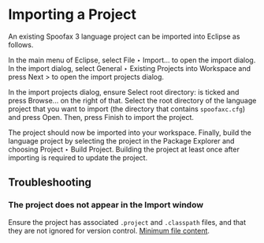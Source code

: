 # Importing a Project

An existing Spoofax 3 language project can be imported into Eclipse as follows.

In the main menu of Eclipse, select <span class="guilabel">File ‣ Import...</span> to open the import dialog.
In the import dialog, select <span class="guilabel">General ‣ Existing Projects into Workspace</span> and press <span class="guilabel">Next ></span> to open the import projects dialog.

In the import projects dialog, ensure <span class="guilabel">Select root directory:</span> is ticked and press <span class="guilabel">Browse...</span> on the right of that.
Select the root directory of the language project that you want to import (the directory that contains `spoofaxc.cfg`) and press <span class="guilabel">Open</span>.
Then, press <span class="guilabel">Finish</span> to import the project.

The project should now be imported into your workspace.
Finally, build the language project by selecting the project in the <span class="guilabel">Package Explorer</span> and choosing <span class="guilabel">Project ‣ Build Project</span>.
Building the project at least once after importing is required to update the project.


## Troubleshooting

### The project does not appear in the Import window
Ensure the project has associated `.project` and `.classpath` files, and that they are not ignored
for version control. [Minimum file content](../../reference/eclipse-lwb/eclipse-project-files.md).